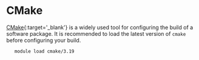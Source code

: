 # CMake

[CMake](https://cmake.org/){:target='_blank'} is a widely used tool for configuring the build of a software package.
It is recommended to load the latest version of `cmake` before configuring your build.

```
   module load cmake/3.19
```